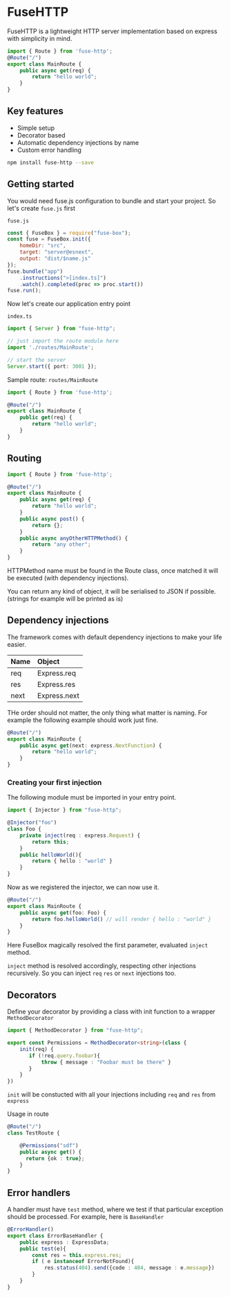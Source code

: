 # FuseHTTP

FuseHTTP is a lightweight HTTP server implementation based on express with simplicity in mind.

```ts
import { Route } from 'fuse-http';
@Route("/")
export class MainRoute {
    public async get(req) {
        return "hello world";
    }
}
```

## Key features

* Simple setup
* Decorator based
* Automatic dependency injections by name
* Custom error handling


```bash
npm install fuse-http --save
```
## Getting started

You would need fuse.js configuration to bundle and start your project. So let's create `fuse.js` first

`fuse.js`

```js
const { FuseBox } = require("fuse-box");
const fuse = FuseBox.init({
    homeDir: "src",
    target: "server@esnext",
    output: "dist/$name.js"
});
fuse.bundle("app")
    .instructions(">[index.ts]")
    .watch().completed(proc => proc.start())
fuse.run();
```

Now let's create our application entry point

`index.ts`


```ts
import { Server } from "fuse-http";

// just import the route module here
import './routes/MainRoute';

// start the server
Server.start({ port: 3001 });
```


Sample route: `routes/MainRoute`


```ts
import { Route } from 'fuse-http';

@Route("/")
export class MainRoute {
    public get(req) {
        return "hello world";
    }
}
```

## Routing


```ts
import { Route } from 'fuse-http';

@Route("/")
export class MainRoute {
    public async get(req) {
        return "hello world";
    }
    public async post() {
        return {};
    }
    public async anyOtherHTTPMethod() {
        return "any other";
    }
}
```

HTTPMethod name must be found in the Route class, once matched it will be executed (with dependency injections).

You can return any kind of object, it will be serialised to JSON if possible. (strings for example will be printed as is)

## Dependency injections

The framework comes with default dependency injections to make your life easier.

| Name        | Object
| ------------- |:-------------|
| req      | Express.req
| res      | Express.res
| next | Express.next

THe order should not matter, the only thing what matter is naming. For example the following example should work just fine.

```ts
@Route("/")
export class MainRoute {
    public async get(next: express.NextFunction) {
        return "hello world";
    }
}
```

### Creating your first injection
The following module must be imported in your entry point.

```ts
import { Injector } from "fuse-http";

@Injector("foo")
class Foo {
    private inject(req : express.Request) {
        return this;
    }
    public helloWorld(){
        return { hello : "world" }
    }
}
```

Now as we registered the injector, we can now use it.

```ts
@Route("/")
export class MainRoute {
    public async get(foo: Foo) {
        return foo.helloWorld() // will render { hello : "world" }
    }
}
```

Here FuseBox magically resolved the first parameter, evaluated `inject` method.


 `inject` method is resolved accordingly, respecting other injections recursively. So you can inject `req` `res` or `next` injections too.


## Decorators

Define your decorator by providing a class with init function to a wrapper `MethodDecorator`

```ts
import { MethodDecorator } from "fuse-http";

export const Permissions = MethodDecorator<string>(class {
    init(req) {
       if (!req.query.foobar){
           throw { message : "Foobar must be there" }
       }
    }
})
```
`init` will be constucted with all your injections including `req` and `res` from `express`


Usage in route

```ts
@Route("/")
class TestRoute {

    @Permissions("sdf")
    public async get() {
      return {ok : true};
    }
}
```

## Error handlers

A handler must have `test` method, where we test if that particular exception should be processed. For example, here is `BaseHandler`

```ts
@ErrorHandler()
export class ErrorBaseHandler {
    public express : ExpressData;
    public test(e){
        const res = this.express.res;
        if ( e instanceof ErrorNotFound){
            res.status(404).send({code : 404, message : e.message})
        }
    }
}
```



